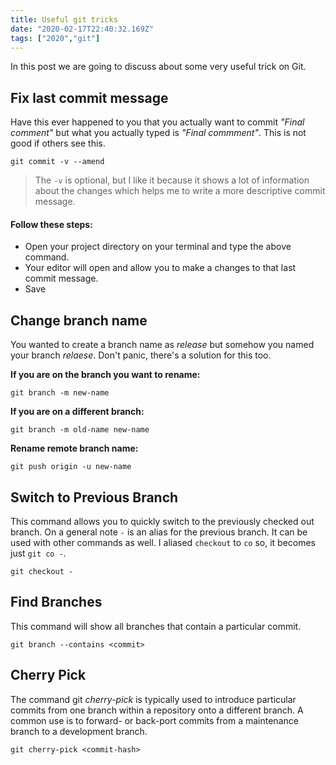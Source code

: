 ```yaml
---
title: Useful git tricks
date: "2020-02-17T22:40:32.169Z"
tags: ["2020","git"]
--- 
```


In this post we are going to discuss about some very useful trick on Git.

## Fix last commit message
Have this ever happened to you that you actually want to commit _"Final comment"_ but what you actually typed is _"Final commment"_.  This is not good if others see this.
```
git commit -v --amend
```

> The `-v` is optional, but I like it because it shows a lot of
> information about the changes which helps me to write a more
> descriptive commit message.

#### Follow these steps:
- Open your project directory on your terminal and type the above command. 
- Your editor will open and allow you to make a changes to that last commit message.
- Save

## Change branch name
You wanted to create a branch name as  _release_ but somehow you named your branch _relaese_. Don't panic, there's a solution for this too.

**If you are on the branch you want to rename:**
```
git branch -m new-name
```

**If you are on a different branch:**
```
git branch -m old-name new-name
```

**Rename remote branch name:**
```
git push origin -u new-name
```

## Switch to Previous Branch
This command allows you to quickly switch to the previously checked out branch. On a general note `-` is an alias for the previous branch. It can be used with other commands as well. I aliased `checkout` to `co` so, it becomes just `git co -`.
```
git checkout -
```

## Find Branches
This command will show all branches that contain a particular commit.
```
git branch --contains <commit>
```

## Cherry Pick
The command git  _cherry-pick_  is typically used to introduce particular commits from one branch within a repository onto a different branch. A common use is to forward- or back-port commits from a maintenance branch to a development branch.
```
git cherry-pick <commit-hash>
```